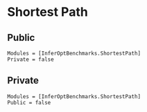 # Shortest Path

## Public

```@autodocs
Modules = [InferOptBenchmarks.ShortestPath]
Private = false
```

## Private

```@autodocs
Modules = [InferOptBenchmarks.ShortestPath]
Public = false
```
